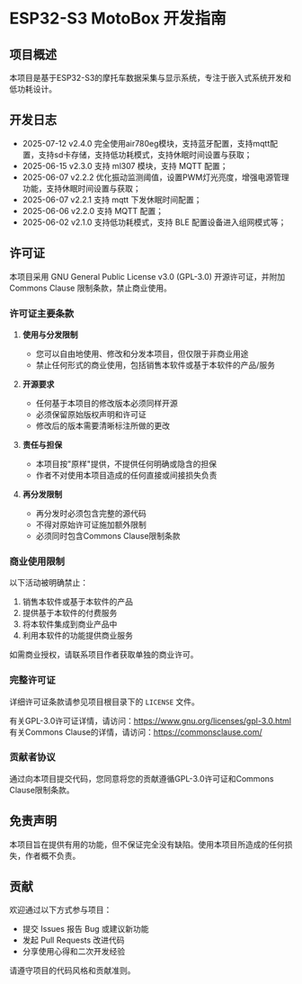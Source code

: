 # ESP32-S3 MotoBox 开发指南

## 项目概述
本项目是基于ESP32-S3的摩托车数据采集与显示系统，专注于嵌入式系统开发和低功耗设计。

## 开发日志
- 2025-07-12 v2.4.0 完全使用air780eg模块，支持蓝牙配置，支持mqtt配置，支持sd卡存储，支持低功耗模式，支持休眠时间设置与获取；
- 2025-06-15 v2.3.0 支持 ml307 模块，支持 MQTT 配置；
- 2025-06-07 v2.2.2 优化振动监测阈值，设置PWM灯光亮度，增强电源管理功能，支持休眠时间设置与获取；
- 2025-06-07 v2.2.1 支持 mqtt 下发休眠时间配置；
- 2025-06-06 v2.2.0 支持 MQTT 配置；
- 2025-06-02 v2.1.0 支持低功耗模式，支持 BLE 配置设备进入组网模式等；

## 许可证

本项目采用 GNU General Public License v3.0 (GPL-3.0) 开源许可证，并附加 Commons Clause 限制条款，禁止商业使用。

### 许可证主要条款

1. **使用与分发限制**
   - 您可以自由地使用、修改和分发本项目，但仅限于非商业用途
   - 禁止任何形式的商业使用，包括销售本软件或基于本软件的产品/服务

2. **开源要求**
   - 任何基于本项目的修改版本必须同样开源
   - 必须保留原始版权声明和许可证
   - 修改后的版本需要清晰标注所做的更改

3. **责任与担保**
   - 本项目按"原样"提供，不提供任何明确或隐含的担保
   - 作者不对使用本项目造成的任何直接或间接损失负责

4. **再分发限制**
   - 再分发时必须包含完整的源代码
   - 不得对原始许可证施加额外限制
   - 必须同时包含Commons Clause限制条款

### 商业使用限制

以下活动被明确禁止：

1. 销售本软件或基于本软件的产品
2. 提供基于本软件的付费服务
3. 将本软件集成到商业产品中
4. 利用本软件的功能提供商业服务

如需商业授权，请联系项目作者获取单独的商业许可。

### 完整许可证

详细许可证条款请参见项目根目录下的 `LICENSE` 文件。

有关GPL-3.0许可证详情，请访问：https://www.gnu.org/licenses/gpl-3.0.html
有关Commons Clause的详情，请访问：https://commonsclause.com/

### 贡献者协议

通过向本项目提交代码，您同意将您的贡献遵循GPL-3.0许可证和Commons Clause限制条款。

## 免责声明

本项目旨在提供有用的功能，但不保证完全没有缺陷。使用本项目所造成的任何损失，作者概不负责。

## 贡献

欢迎通过以下方式参与项目：
- 提交 Issues 报告 Bug 或建议新功能
- 发起 Pull Requests 改进代码
- 分享使用心得和二次开发经验

请遵守项目的代码风格和贡献准则。


